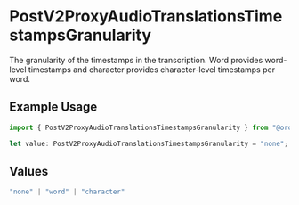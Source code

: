 # PostV2ProxyAudioTranslationsTimestampsGranularity

The granularity of the timestamps in the transcription. Word provides word-level timestamps and character provides character-level timestamps per word.

## Example Usage

```typescript
import { PostV2ProxyAudioTranslationsTimestampsGranularity } from "@orq-ai/node/models/operations";

let value: PostV2ProxyAudioTranslationsTimestampsGranularity = "none";
```

## Values

```typescript
"none" | "word" | "character"
```
